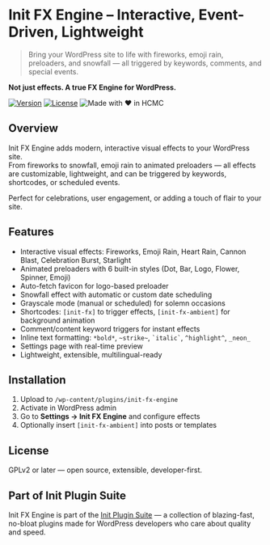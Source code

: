 # Init FX Engine – Interactive, Event-Driven, Lightweight
> Bring your WordPress site to life with fireworks, emoji rain, preloaders, and snowfall — all triggered by keywords, comments, and special events.

**Not just effects. A true FX Engine for WordPress.**

[![Version](https://img.shields.io/badge/stable-v1.1-blue.svg)](https://wordpress.org/plugins/init-fx-engine/)
[![License](https://img.shields.io/badge/license-GPLv2-blue.svg)](https://www.gnu.org/licenses/gpl-2.0.html)
![Made with ❤️ in HCMC](https://img.shields.io/badge/Made%20with-%E2%9D%A4%EF%B8%8F%20in%20HCMC-blue)

## Overview

Init FX Engine adds modern, interactive visual effects to your WordPress site.  
From fireworks to snowfall, emoji rain to animated preloaders — all effects are customizable, lightweight, and can be triggered by keywords, shortcodes, or scheduled events.

Perfect for celebrations, user engagement, or adding a touch of flair to your site.

## Features

- Interactive visual effects: Fireworks, Emoji Rain, Heart Rain, Cannon Blast, Celebration Burst, Starlight
- Animated preloaders with 6 built-in styles (Dot, Bar, Logo, Flower, Spinner, Emoji)
- Auto-fetch favicon for logo-based preloader
- Snowfall effect with automatic or custom date scheduling
- Grayscale mode (manual or scheduled) for solemn occasions
- Shortcodes: `[init-fx]` to trigger effects, `[init-fx-ambient]` for background animation
- Comment/content keyword triggers for instant effects
- Inline text formatting: `*bold*`, `~strike~`, `` `italic` ``, `^highlight^`, `_neon_`
- Settings page with real-time preview
- Lightweight, extensible, multilingual-ready

## Installation

1. Upload to `/wp-content/plugins/init-fx-engine`
2. Activate in WordPress admin
3. Go to **Settings → Init FX Engine** and configure effects
4. Optionally insert `[init-fx-ambient]` into posts or templates

## License

GPLv2 or later — open source, extensible, developer-first.

## Part of Init Plugin Suite

Init FX Engine is part of the [Init Plugin Suite](https://en.inithtml.com/init-plugin-suite-minimalist-powerful-and-free-wordpress-plugins/) — a collection of blazing-fast, no-bloat plugins made for WordPress developers who care about quality and speed.
